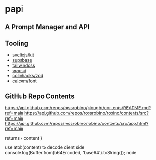 # papi

## A Prompt Manager and API

## Tooling

- [sveltejs/kit](https://github.com/sveltejs/kit)
- [supabase](https://github.com/supabase/supabase)
- [tailwindcss](https://github.com/tailwindlabs/tailwindcss)
- [openai](https://github.com/openai)
- [colinhacks/zod](https://github.com/colinhacks/zod)
- [calcom/font](https://github.com/calcom/font)


## GitHub Repo Contents

https://api.github.com/repos/rossrobino/plought/contents/README.md?ref=main
https://api.github.com/repos/rossrobino/robino/contents/src?ref=main
https://api.github.com/repos/rossrobino/robino/contents/src/app.html?ref=main

returns { content }

use atob(content) to decode client side
console.log(Buffer.from(b64Encoded, 'base64').toString()); node
